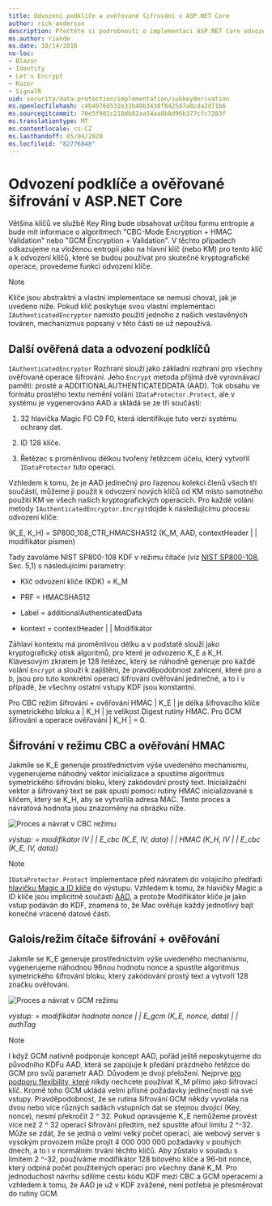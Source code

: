 ```yaml
---
title: Odvození podklíče a ověřované šifrování v ASP.NET Core
author: rick-anderson
description: Přečtěte si podrobnosti o implementaci ASP.NET Core odvození podklíče ochrany dat a ověřovaného šifrování.
ms.author: riande
ms.date: 10/14/2016
no-loc:
- Blazor
- Identity
- Let's Encrypt
- Razor
- SignalR
uid: security/data-protection/implementation/subkeyderivation
ms.openlocfilehash: c4b4076d532e33b48b3438f842507a8cda2d71b6
ms.sourcegitcommit: 70e5f982c218db82aa54aa8b8d96b377cfc7283f
ms.translationtype: MT
ms.contentlocale: cs-CZ
ms.lasthandoff: 05/04/2020
ms.locfileid: "82776848"
---
```

# <a name="subkey-derivation-and-authenticated-encryption-in-aspnet-core"></a>Odvození podklíče a ověřované šifrování v ASP.NET Core

<a name="data-protection-implementation-subkey-derivation"></a>

Většina klíčů ve službě Key Ring bude obsahovat určitou formu entropie a bude mít informace o algoritmech "CBC-Mode Encryption + HMAC Validation" nebo "GCM Encryption + Validation". V těchto případech odkazujeme na vloženou entropii jako na hlavní klíč (nebo KM) pro tento klíč a k odvození klíčů, které se budou používat pro skutečné kryptografické operace, provedeme funkci odvození klíče.

> [!NOTE]
> Klíče jsou abstraktní a vlastní implementace se nemusí chovat, jak je uvedeno níže. Pokud klíč poskytuje svou vlastní implementaci `IAuthenticatedEncryptor` namísto použití jednoho z našich vestavěných továren, mechanizmus popsaný v této části se už nepoužívá.

<a name="data-protection-implementation-subkey-derivation-aad"></a>

## <a name="additional-authenticated-data-and-subkey-derivation"></a>Další ověřená data a odvození podklíčů

`IAuthenticatedEncryptor` Rozhraní slouží jako základní rozhraní pro všechny ověřované operace šifrování. Jeho `Encrypt` metoda přijímá dvě vyrovnávací paměti: prosté a ADDITIONALAUTHENTICATEDDATA (AAD). Tok obsahu ve formátu prostého textu nemění volání `IDataProtector.Protect`, ale v systému je vygenerováno AAD a skládá se ze tří součástí:

1. 32 hlavička Magic F0 C9 F0, která identifikuje tuto verzi systému ochrany dat.

2. ID 128 klíče.

3. Řetězec s proměnlivou délkou tvořený řetězcem účelu, který vytvořil `IDataProtector` tuto operaci.

Vzhledem k tomu, že je AAD jedinečný pro řazenou kolekci členů všech tří součástí, můžeme ji použít k odvození nových klíčů od KM místo samotného použití KM ve všech našich kryptografických operacích. Pro každé volání metody `IAuthenticatedEncryptor.Encrypt`dojde k následujícímu procesu odvození klíče:

(K_E, K_H) = SP800_108_CTR_HMACSHA512 (K_M, AAD, contextHeader | | modifikátor písmen)

Tady zavoláme NIST SP800-108 KDF v režimu čítače (viz [NIST SP800-108](https://nvlpubs.nist.gov/nistpubs/Legacy/SP/nistspecialpublication800-108.pdf), Sec. 5,1) s následujícími parametry:

* Klíč odvození klíče (KDK) = K_M

* PRF = HMACSHA512

* Label = additionalAuthenticatedData

* kontext = contextHeader | | Modifikátor

Záhlaví kontextu má proměnlivou délku a v podstatě slouží jako kryptografický otisk algoritmů, pro které je odvozeno K_E a K_H. Klávesovým zkratem je 128 řetězec, který se náhodně generuje pro každé volání `Encrypt` a slouží k zajištění, že pravděpodobnost zahlcení, které pro a b, jsou pro tuto konkrétní operaci šifrování ověřování jedinečné, a to i v případě, že všechny ostatní vstupy KDF jsou konstantní.

Pro CBC režim šifrování + ověřování HMAC | K_E | je délka šifrovacího klíče symetrického bloku a | K_H | je velikost Digest rutiny HMAC. Pro GCM šifrování a operace ověřování | K_H | = 0.

## <a name="cbc-mode-encryption--hmac-validation"></a>Šifrování v režimu CBC a ověřování HMAC

Jakmile se K_E generuje prostřednictvím výše uvedeného mechanismu, vygenerujeme náhodný vektor inicializace a spustíme algoritmus symetrického šifrování bloku, který zakódování prostý text. Inicializační vektor a šifrovaný text se pak spustí pomocí rutiny HMAC inicializované s klíčem, který se K_H, aby se vytvořila adresa MAC. Tento proces a návratová hodnota jsou znázorněny na obrázku níže.

![Proces a návrat v CBC režimu](subkeyderivation/_static/cbcprocess.png)

*výstup: = modifikátor IV | | E_cbc (K_E, IV, data) | | HMAC (K_H, IV | | E_cbc (K_E, IV, data))*

> [!NOTE]
> `IDataProtector.Protect` Implementace před návratem do volajícího předřadí [hlavičku Magic a ID klíče](xref:security/data-protection/implementation/authenticated-encryption-details) do výstupu. Vzhledem k tomu, že hlavičky Magic a ID klíče jsou implicitně součástí [AAD](xref:security/data-protection/implementation/subkeyderivation#data-protection-implementation-subkey-derivation-aad), a protože Modifikátor klíče je jako vstup podáván do KDF, znamená to, že Mac ověřuje každý jednotlivý bajt konečné vrácené datové části.

## <a name="galoiscounter-mode-encryption--validation"></a>Galois/režim čítače šifrování + ověřování

Jakmile se K_E generuje prostřednictvím výše uvedeného mechanismu, vygenerujeme náhodnou 96nou hodnotu nonce a spustíte algoritmus symetrického šifrování bloku, který zakódování prostý text a vytvoří 128 značku ověřování.

![Proces a návrat v GCM režimu](subkeyderivation/_static/galoisprocess.png)

*výstup: = modifikátor hodnota nonce | | E_gcm (K_E, nonce, data) | | authTag*

> [!NOTE]
> I když GCM nativně podporuje koncept AAD, pořád ještě neposkytujeme do původního KDFu AAD, která se zapojuje k předání prázdného řetězce do GCM pro svůj parametr AAD. Důvodem je dvojí přeložení. Nejprve [pro podporu flexibility, které](xref:security/data-protection/implementation/context-headers#data-protection-implementation-context-headers) nikdy nechcete používat K_M přímo jako šifrovací klíč. Kromě toho GCM ukládá velmi přísné požadavky jedinečnosti na své vstupy. Pravděpodobnost, že se rutina šifrování GCM někdy vyvolala na dvou nebo více různých sadách vstupních dat se stejnou dvojicí (Key, nonce), nesmí překročit 2 ^ 32. Pokud opravujeme K_E nemůžeme provést více než 2 ^ 32 operací šifrování předtím, než spustíte afoul limitu 2 ^-32. Může se zdát, že se jedná o velmi velký počet operací, ale webový server s vysokým provozem může projít 4 000 000 000 požadavky v pouhých dnech, a to i v normálním trvání těchto klíčů. Aby zůstalo v souladu s limitem 2 ^-32, používáme modifikátor 128 bitového klíče a 96-bit nonce, který odpíná počet použitelných operací pro všechny dané K_M. Pro jednoduchost návrhu sdílíme cestu kódu KDF mezi CBC a GCM operacemi a vzhledem k tomu, že AAD je už v KDF zvážené, není potřeba je přesměrovat do rutiny GCM.
